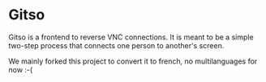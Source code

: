 # Gitso
Gitso is a frontend to reverse VNC connections. It is meant to be a simple two-step process that connects one person to another's screen.

We mainly forked this project to convert it to french, no multilanguages for now :-(
